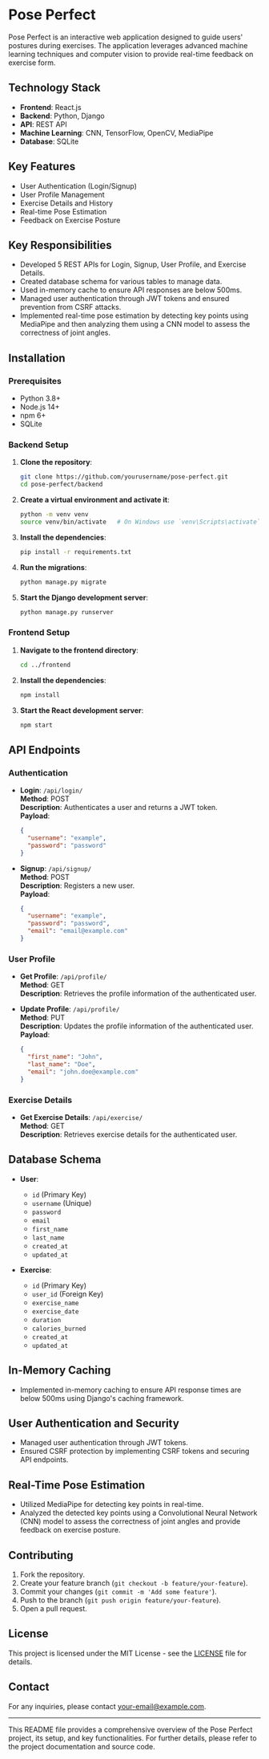 # Pose Perfect

Pose Perfect is an interactive web application designed to guide users' postures during exercises. The application leverages advanced machine learning techniques and computer vision to provide real-time feedback on exercise form.

## Technology Stack

- **Frontend**: React.js
- **Backend**: Python, Django
- **API**: REST API
- **Machine Learning**: CNN, TensorFlow, OpenCV, MediaPipe
- **Database**: SQLite

## Key Features

- User Authentication (Login/Signup)
- User Profile Management
- Exercise Details and History
- Real-time Pose Estimation
- Feedback on Exercise Posture

## Key Responsibilities

- Developed 5 REST APIs for Login, Signup, User Profile, and Exercise Details.
- Created database schema for various tables to manage data.
- Used in-memory cache to ensure API responses are below 500ms.
- Managed user authentication through JWT tokens and ensured prevention from CSRF attacks.
- Implemented real-time pose estimation by detecting key points using MediaPipe and then analyzing them using a CNN model to assess the correctness of joint angles.

## Installation

### Prerequisites

- Python 3.8+
- Node.js 14+
- npm 6+
- SQLite

### Backend Setup

1. **Clone the repository**:
    ```bash
    git clone https://github.com/yourusername/pose-perfect.git
    cd pose-perfect/backend
    ```

2. **Create a virtual environment and activate it**:
    ```bash
    python -m venv venv
    source venv/bin/activate   # On Windows use `venv\Scripts\activate`
    ```

3. **Install the dependencies**:
    ```bash
    pip install -r requirements.txt
    ```

4. **Run the migrations**:
    ```bash
    python manage.py migrate
    ```

5. **Start the Django development server**:
    ```bash
    python manage.py runserver
    ```

### Frontend Setup

1. **Navigate to the frontend directory**:
    ```bash
    cd ../frontend
    ```

2. **Install the dependencies**:
    ```bash
    npm install
    ```

3. **Start the React development server**:
    ```bash
    npm start
    ```

## API Endpoints

### Authentication

- **Login**: `/api/login/`  
  **Method**: POST  
  **Description**: Authenticates a user and returns a JWT token.  
  **Payload**: 
  ```json
  {
    "username": "example",
    "password": "password"
  }
  ```

- **Signup**: `/api/signup/`  
  **Method**: POST  
  **Description**: Registers a new user.  
  **Payload**: 
  ```json
  {
    "username": "example",
    "password": "password",
    "email": "email@example.com"
  }
  ```

### User Profile

- **Get Profile**: `/api/profile/`  
  **Method**: GET  
  **Description**: Retrieves the profile information of the authenticated user.

- **Update Profile**: `/api/profile/`  
  **Method**: PUT  
  **Description**: Updates the profile information of the authenticated user.  
  **Payload**: 
  ```json
  {
    "first_name": "John",
    "last_name": "Doe",
    "email": "john.doe@example.com"
  }
  ```

### Exercise Details

- **Get Exercise Details**: `/api/exercise/`  
  **Method**: GET  
  **Description**: Retrieves exercise details for the authenticated user.

## Database Schema

- **User**:
  - `id` (Primary Key)
  - `username` (Unique)
  - `password`
  - `email`
  - `first_name`
  - `last_name`
  - `created_at`
  - `updated_at`

- **Exercise**:
  - `id` (Primary Key)
  - `user_id` (Foreign Key)
  - `exercise_name`
  - `exercise_date`
  - `duration`
  - `calories_burned`
  - `created_at`
  - `updated_at`

## In-Memory Caching

- Implemented in-memory caching to ensure API response times are below 500ms using Django's caching framework.

## User Authentication and Security

- Managed user authentication through JWT tokens.
- Ensured CSRF protection by implementing CSRF tokens and securing API endpoints.

## Real-Time Pose Estimation

- Utilized MediaPipe for detecting key points in real-time.
- Analyzed the detected key points using a Convolutional Neural Network (CNN) model to assess the correctness of joint angles and provide feedback on exercise posture.

## Contributing

1. Fork the repository.
2. Create your feature branch (`git checkout -b feature/your-feature`).
3. Commit your changes (`git commit -m 'Add some feature'`).
4. Push to the branch (`git push origin feature/your-feature`).
5. Open a pull request.

## License

This project is licensed under the MIT License - see the [LICENSE](LICENSE) file for details.

## Contact

For any inquiries, please contact [your-email@example.com](mailto:your-email@example.com).

---

This README file provides a comprehensive overview of the Pose Perfect project, its setup, and key functionalities. For further details, please refer to the project documentation and source code.
